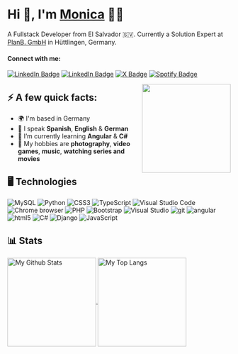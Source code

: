 <!-- ![MasterHead](helloworld.png) -->
<h1>Hi 👋, I'm <a href="https://monicavaquerano.dev/" target="_blank">Monica</a> 👩‍💻</h1>
<p>A Fullstack Developer from El Salvador 🇸🇻. Currently a Solution Expert at <a href="https://www.planb.net/en">PlanB. GmbH</a> in Hüttlingen, Germany.</p>
<h4 align="left">Connect with me:</h4>
<p><a href="https://monicavaquerano.dev/" target="_blank"><img src="https://img.shields.io/badge/-monicavaquerano.dev-white?style=flat-square&labelColor=gray&logo=GoogleChrome&logoColor=white"&link=https://monicavaquerano.dev/" alt="LinkedIn Badge"></a> <a href="https://www.linkedin.com/in/monicavaquerano/" target="_blank"><img src="https://img.shields.io/badge/-@monicavaquerano-0077B5?style=flat-square&labelColor=0077B5&logo=LinkedIn&logoColor=white"&link=https://www.linkedin.com/in/monicavaquerano/" alt="LinkedIn Badge"></a> <a href="https://x.com/monicavaquerano/" target="_blank"><img src="https://img.shields.io/badge/-@monicavaquerano-000?style=flat-square&amp;labelColor=000&amp;logo=X&amp;link=https://x.com/monicavaquerano" alt="X Badge"></a> <a href="https://open.spotify.com/user/12164154635" target="_blank"><img src="https://img.shields.io/badge/-@Mónica%20Vaquerano-1ED760?style=flat-square&amp;labelColor=fff&amp;logo=Spotify&amp;link=https://open.spotify.com/user/12164154635" alt="Spotify Badge"></a></p>
<img align="right" src="https://media.giphy.com/media/HQHwvSBSy7s0AXOlWt/giphy.gif" width="200"/>
<!-- <img align="right" src="https://media3.giphy.com/media/v1.Y2lkPTc5MGI3NjExeWpzanBkbng4Z3ZrYjJwN3F6Y2JzaDgwMzR5bDdleDBzNml2a2QxdyZlcD12MV9pbnRlcm5hbF9naWZfYnlfaWQmY3Q9cw/hiJ9ypGI5tIKdwKoK2/giphy.webp" width="200"/> -->

<!-- <img align="right" alt="Coding" width="400" src="https://media1.giphy.com/media/k0ijJhqrUP4T2EvmJ1/giphy.gif?cid=ecf05e4739mpe5tc9wldbrhnhh6cnkci0v8hdl47cju0r1ub&rid=giphy.gif&ct=g"> -->

<!-- <img align="left" src="https://media3.giphy.com/media/v1.Y2lkPTc5MGI3NjExbjNzcTNuZW1hN3o2bzdkbnhkODc0ZTIyc3JnMjdyeGUxZjlkYjNkaSZlcD12MV9pbnRlcm5hbF9naWZfYnlfaWQmY3Q9cw/d4FvPkprCjRNtlX46t/giphy.webp" width="200"/> -->

<h2 align="left">⚡️ A few quick facts:</h2>
<ul>
<li>🌍 I'm based in Germany</li>
<li>💬 I speak <strong>Spanish</strong>, <strong>English</strong> & <strong>German</strong></li>
<li>🧠 I’m currently learning <strong>Angular</strong> & <strong>C#</strong></li>
<li>🌱 My hobbies are <strong>photography</strong>, <strong>video games</strong>, <strong>music</strong>, <strong>watching series and movies</strong></li>
</ul>
<h2>🖥️ Technologies</h2>
<p>
  <img alt="MySQL" src="https://img.shields.io/badge/MySQL-4479A1.svg?style=flat-square&logo=mysql&logoColor=white" /> 
  <img alt="Python" src="https://img.shields.io/badge/Python-3670A0?style=flat-square&logo=python&logoColor=ffdd54" /> 
  <img alt="CSS3" src="https://img.shields.io/badge/CSS3-%231572B6.svg?style=flat-square&logo=css3&logoColor=white" /> 
  <img alt="TypeScript" src="https://img.shields.io/badge/-TypeScript-007ACC?style=flat-square&logo=typescript&logoColor=white" /> 
  <img alt="Visual Studio Code" src="https://img.shields.io/badge/Visual%20Studio%20Code-0078d7.svg?style=flat-square&logo=visual-studio-code&logoColor=white" />
  <img alt="Chrome browser" src="https://img.shields.io/badge/Google%20Chrome-4285F4?style=flat-square&logo=GoogleChrome&logoColor=white" /> 
  <img alt="PHP"src="https://img.shields.io/badge/PHP-%23777BB4.svg?style=flat-square&logo=php&logoColor=white" /> 
  <img alt="Bootstrap"src="https://img.shields.io/badge/Bootstrap-%238511FA.svg?style=flat-square&logo=bootstrap&logoColor=white" /> 
  <img alt="Visual Studio" src="https://img.shields.io/badge/Visual%20Studio-5C2D91.svg?style=flat-square&logo=visual-studio&logoColor=white" />
  <img alt="git" src="https://img.shields.io/badge/-Git-F05032?style=flat-square&logo=git&logoColor=white" />
  <img alt="angular" src="https://img.shields.io/badge/-Angular-DD0031?style=flat-square&logo=angular&logoColor=white" />
  <img alt="html5" src="https://img.shields.io/badge/-HTML5-E34F26?style=flat-square&logo=html5&logoColor=white" /> 
  <img alt="C#" src="https://img.shields.io/badge/C%23-%23239120.svg?style=flat-square&logo=CSharp&logoColor=white" /> 
  <img alt="Django" src="https://img.shields.io/badge/Django-%23092E20.svg?style=flat-square&logo=django&logoColor=white" /> 
  <img alt="JavaScript" src="https://img.shields.io/badge/JavaScript-%23323330.svg?style=flat-square&logo=javascript&logoColor=%23F7DF1E" /> 
</p>
<h2>📊 Stats</h2>
<a href="https://github.com/anuraghazra/github-readme-stats">
  <img height=200 align="center" src="https://github-readme-stats.vercel.app/api?username=monicavaquerano&show_icons=true&theme=swift" alt="My Github Stats"/>
</a>
<a href="https://github.com/anuraghazra/convoychat">
  <img height=200 align="center" src="https://github-readme-stats.vercel.app/api/top-langs?username=monicavaquerano&layout=compact&langs_count=8&card_width=320" alt="My Top Langs"/>
</a>
<!-- fotos -->
